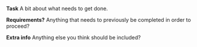 **Task**
A bit about what needs to get done.

**Requirements?**
Anything that needs to previously be completed in order to proceed?

**Extra info**
Anything else you think should be included?
